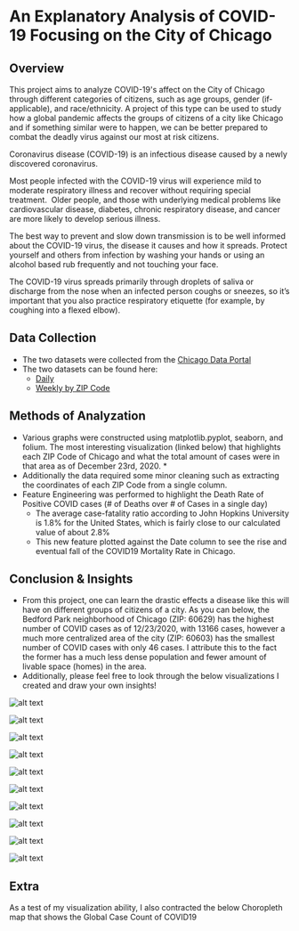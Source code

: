 # An Explanatory Analysis of COVID-19 Focusing on the City of Chicago

## Overview
This project aims to analyze COVID-19's affect on the City of Chicago through different categories of citizens, such as age groups, gender (if-applicable), and race/ethnicity.  A project of this type can be used to study how a global pandemic affects the groups of citizens of a city like Chicago and if something similar were to happen, we can be better prepared to combat the deadly virus against our most at risk citizens.

Coronavirus disease (COVID-19) is an infectious disease caused by a newly discovered coronavirus.

Most people infected with the COVID-19 virus will experience mild to moderate respiratory illness and recover without requiring special treatment.  Older people, and those with underlying medical problems like cardiovascular disease, diabetes, chronic respiratory disease, and cancer are more likely to develop serious illness.

The best way to prevent and slow down transmission is to be well informed about the COVID-19 virus, the disease it causes and how it spreads. Protect yourself and others from infection by washing your hands or using an alcohol based rub frequently and not touching your face.

The COVID-19 virus spreads primarily through droplets of saliva or discharge from the nose when an infected person coughs or sneezes, so it’s important that you also practice respiratory etiquette (for example, by coughing into a flexed elbow).

## Data Collection

* The two datasets were collected from the [Chicago Data Portal](https://data.cityofchicago.org/)
* The two datasets can be found here:
    * [Daily](https://data.cityofchicago.org/Health-Human-Services/Daily-Chicago-COVID-19-Cases-Deaths-and-Hospitaliz/kxzd-kd6a)
    * [Weekly by ZIP Code](https://data.cityofchicago.org/Health-Human-Services/COVID-19-Cases-Tests-and-Deaths-by-ZIP-Code/yhhz-zm2v/data)

## Methods of Analyzation

* Various graphs were constructed using matplotlib.pyplot, seaborn, and folium.  The most interesting visualization (linked below) that highlights each ZIP Code of Chicago and what the total amount of cases were in that area as of December 23rd, 2020.
      *
* Additionally the data required some minor cleaning such as extracting the coordinates of each ZIP Code from a single column.
* Feature Engineering was performed to highlight the Death Rate of Positive COVID cases (# of Deaths over # of Cases in a single day)
    * The average case-fatality ratio according to John Hopkins University is 1.8% for the United States, which is fairly close to our calculated value of about 2.8%
    * This new feature plotted against the Date column to see the rise and eventual fall of the COVID19 Mortality Rate in Chicago.

## Conclusion & Insights
* From this project, one can learn the drastic effects a disease like this will have on different groups of citizens of a city.  As you can below, the Bedford Park neighborhood of Chicago (ZIP: 60629) has the highest number of COVID cases as of 12/23/2020, with 13166 cases, however a much more centralized area of the city (ZIP: 60603) has the smallest number of COVID cases with only 46 cases.  I attribute this to the fact the former has a much less dense population and fewer amount of livable space (homes) in the area.
* Additionally, please feel free to look through the below visualizations I created and draw your own insights!

![alt text](https://github.com/yiannimercer/COVID19_Chicago_Analysis/blob/main/covid_cases_age.png)  

![alt text](https://github.com/yiannimercer/COVID19_Chicago_Analysis/blob/main/covid_cases_ethnicity.png)  

![alt text](https://github.com/yiannimercer/COVID19_Chicago_Analysis/blob/main/covid_cases_gender.png)  

![alt text](https://github.com/yiannimercer/COVID19_Chicago_Analysis/blob/main/covid_death_age.png)  

![alt text](https://github.com/yiannimercer/COVID19_Chicago_Analysis/blob/main/covid_death_ethnicity.png)  

![alt text](https://github.com/yiannimercer/COVID19_Chicago_Analysis/blob/main/covid_deaths_gender.png)  

![alt text](https://github.com/yiannimercer/COVID19_Chicago_Analysis/blob/main/covid_hospital_age.png)  

![alt text](https://github.com/yiannimercer/COVID19_Chicago_Analysis/blob/main/covid_hospital_age.png)  

![alt text](https://github.com/yiannimercer/COVID19_Chicago_Analysis/blob/main/covid_hospital_ethnicity.png)  

![alt text](https://github.com/yiannimercer/COVID19_Chicago_Analysis/blob/main/covid_hospital_gender.png)  













## Extra
As a test of my visualization ability, I also contracted the below Choropleth map that shows the Global Case Count of COVID19
